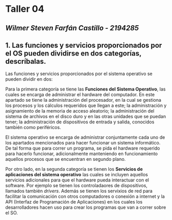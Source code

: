# Taller 04

## *Wilmer Steven Farfán Castillo - 2194285*

## 1. Las funciones y servicios proporcionados por el OS pueden dividirse en dos categorías, descríbalas.

Las funciones y servicios proporcionados por el sistema operativo se pueden dividir en dos: 

Para la primera categoría se tiene las **Funciones del Sistema Operativo**, las cuales se encarga de administrar el hardware del computador. En este apartado se tiene la administración del procesador, en la cual se gestiona los procesos y los cálculos requeridos que llegan a este; la administración y asignamiento de la memoria de acceso aleatorio; la administración del sistema de archivos en el disco duro y en las otras unidades que se puedan tener; la administración de dispositivos de entrada y salida, conocidos también como periféricos.

El sistema operativo se encarga de administrar conjuntamente cada uno de los apartados mencionados para hacer funcionar un sistema informático. De tal forma que para correr un programa, se pida el hardware requerido para hacerlo funcionar, adicionalmente manteniendo en funcionamiento aquellos procesos que se encuentran en segundo plano.

Por otro lado, en la segunda categoría se tienen los **Servicios de aplicaciones del sistema operativo** las cuales se incluyen aquellos servicios adicionales para que el hardware pueda interactuar con el software. Por ejemplo se tienen los controladaores de dispositivos, llamados también *drivers*. Además se tienen los servixios de red para facilitar la comunicación con otros computadores o conexión a internet y la API (Interfaz de Programación de Aplicaciones) en los cuales los desarrolladores hacen uso para crear los programas que van a correr sobre el SO.

